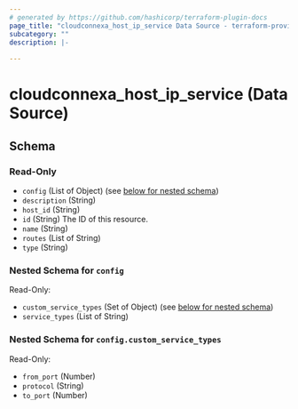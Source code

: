 ```yaml
---
# generated by https://github.com/hashicorp/terraform-plugin-docs
page_title: "cloudconnexa_host_ip_service Data Source - terraform-provider-cloudconnexa"
subcategory: ""
description: |-
  
---
```


# cloudconnexa_host_ip_service (Data Source)





<!-- schema generated by tfplugindocs -->
## Schema

### Read-Only

- `config` (List of Object) (see [below for nested schema](#nestedatt--config))
- `description` (String)
- `host_id` (String)
- `id` (String) The ID of this resource.
- `name` (String)
- `routes` (List of String)
- `type` (String)

<a id="nestedatt--config"></a>
### Nested Schema for `config`

Read-Only:

- `custom_service_types` (Set of Object) (see [below for nested schema](#nestedobjatt--config--custom_service_types))
- `service_types` (List of String)

<a id="nestedobjatt--config--custom_service_types"></a>
### Nested Schema for `config.custom_service_types`

Read-Only:

- `from_port` (Number)
- `protocol` (String)
- `to_port` (Number)
